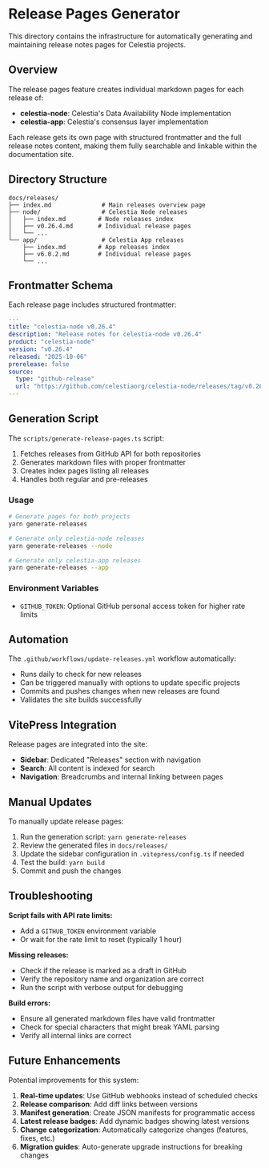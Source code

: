# Release Pages Generator

This directory contains the infrastructure for automatically generating and maintaining release notes pages for Celestia projects.

## Overview

The release pages feature creates individual markdown pages for each release of:
- **celestia-node**: Celestia's Data Availability Node implementation
- **celestia-app**: Celestia's consensus layer implementation

Each release gets its own page with structured frontmatter and the full release notes content, making them fully searchable and linkable within the documentation site.

## Directory Structure

```
docs/releases/
├── index.md              # Main releases overview page
├── node/                 # Celestia Node releases
│   ├── index.md         # Node releases index
│   ├── v0.26.4.md       # Individual release pages
│   └── ...
└── app/                  # Celestia App releases
    ├── index.md         # App releases index
    ├── v6.0.2.md        # Individual release pages
    └── ...
```

## Frontmatter Schema

Each release page includes structured frontmatter:

```yaml
---
title: "celestia-node v0.26.4"
description: "Release notes for celestia-node v0.26.4"
product: "celestia-node"
version: "v0.26.4"
released: "2025-10-06"
prerelease: false
source:
  type: "github-release"
  url: "https://github.com/celestiaorg/celestia-node/releases/tag/v0.26.4"
---
```

## Generation Script

The `scripts/generate-release-pages.ts` script:

1. Fetches releases from GitHub API for both repositories
2. Generates markdown files with proper frontmatter
3. Creates index pages listing all releases
4. Handles both regular and pre-releases

### Usage

```bash
# Generate pages for both projects
yarn generate-releases

# Generate only celestia-node releases
yarn generate-releases --node

# Generate only celestia-app releases  
yarn generate-releases --app
```

### Environment Variables

- `GITHUB_TOKEN`: Optional GitHub personal access token for higher rate limits

## Automation

The `.github/workflows/update-releases.yml` workflow automatically:

- Runs daily to check for new releases
- Can be triggered manually with options to update specific projects
- Commits and pushes changes when new releases are found
- Validates the site builds successfully

## VitePress Integration

Release pages are integrated into the site:

- **Sidebar**: Dedicated "Releases" section with navigation
- **Search**: All content is indexed for search
- **Navigation**: Breadcrumbs and internal linking between pages

## Manual Updates

To manually update release pages:

1. Run the generation script: `yarn generate-releases`
2. Review the generated files in `docs/releases/`
3. Update the sidebar configuration in `.vitepress/config.ts` if needed
4. Test the build: `yarn build`
5. Commit and push the changes

## Troubleshooting

**Script fails with API rate limits:**
- Add a `GITHUB_TOKEN` environment variable
- Or wait for the rate limit to reset (typically 1 hour)

**Missing releases:**
- Check if the release is marked as a draft in GitHub
- Verify the repository name and organization are correct
- Run the script with verbose output for debugging

**Build errors:**
- Ensure all generated markdown files have valid frontmatter
- Check for special characters that might break YAML parsing
- Verify all internal links are correct

## Future Enhancements

Potential improvements for this system:

1. **Real-time updates**: Use GitHub webhooks instead of scheduled checks
2. **Release comparison**: Add diff links between versions
3. **Manifest generation**: Create JSON manifests for programmatic access
4. **Latest release badges**: Add dynamic badges showing latest versions
5. **Change categorization**: Automatically categorize changes (features, fixes, etc.)
6. **Migration guides**: Auto-generate upgrade instructions for breaking changes